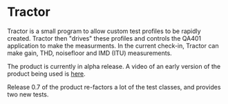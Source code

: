 # Tractor
Tractor is a small program to allow custom test profiles to be rapidly created. Tractor then "drives" these profiles and 
controls the QA401 application to make the measurments. In the current check-in, Tractor can make gain, THD, noisefloor 
and IMD (ITU) measurements. 

The product is currently in alpha release. A video of an early version of the product being used is [here](https://www.youtube.com/watch?v=Jem6Rxyk630). 

Release 0.7 of the product re-factors a lot of the test classes, and provides two new tests. 
